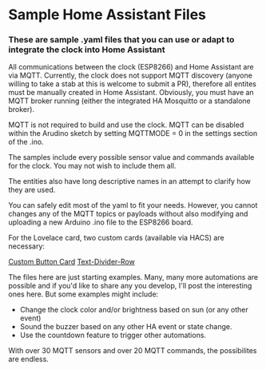 # Sample Home Assistant Files

### These are sample .yaml files that you can use or adapt to integrate the clock into Home Assistant

All communications between the clock (ESP8266) and Home Assistant are via MQTT.  Currently, the clock does not support MQTT discovery (anyone willing to take a stab at this is welcome to submit a PR), therefore all entites must be manually created in Home Assistant.  Obviously, you must have an MQTT broker running (either the integrated HA Mosquitto or a standalone broker).

MQTT is not required to build and use the clock. MQTT can be disabled within the Arudino sketch by setting MQTTMODE = 0 in the settings section of the .ino. 

The samples include every possible sensor value and commands available for the clock.  You may not wish to include them all.

The entities also have long descriptive names in an attempt to clarify how they are used.

You can safely edit most of the yaml to fit your needs.  However, you cannot changes any of the MQTT topics or payloads without also modifying and uploading a new Arduino .ino file to the ESP8266 board.

For the Lovelace card, two custom cards (available via HACS) are necessary:

[Custom Button Card](https://github.com/custom-cards/button-card)
[Text-Divider-Row](https://github.com/iantrich/text-divider-row)

The files here are just starting examples.  Many, many more automations are possible and if you'd like to share any you develop, I'll post the interesting ones here.  But some examples might include:
- Change the clock color and/or brightness based on sun (or any other event)
- Sound the buzzer based on any other HA event or state change.
- Use the countdown feature to trigger other automations.

With over 30 MQTT sensors and over 20 MQTT commands, the possibilites are endless. 

